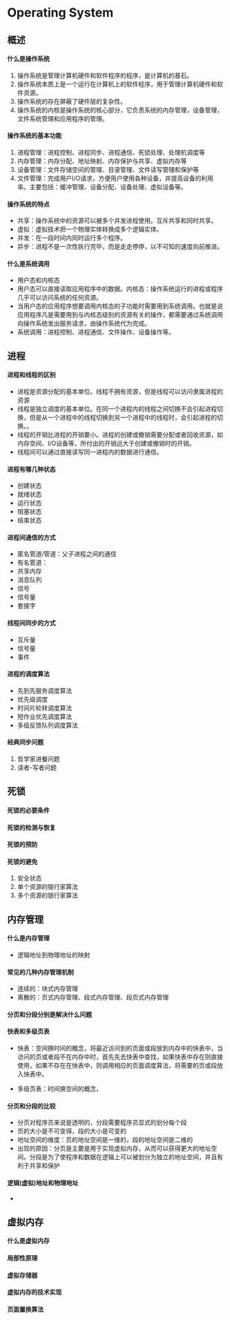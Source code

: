 # Operating System
## 概述
#### 什么是操作系统
1. 操作系统是管理计算机硬件和软件程序的程序，是计算机的基石。
2. 操作系统本质上是一个运行在计算机上的软件程序，用于管理计算机硬件和软件资源。
3. 操作系统的存在屏蔽了硬件层的复杂性。
4. 操作系统的内核是操作系统的核心部分，它负责系统的内存管理，设备管理，文件系统管理和应用程序的管理。


#### 操作系统的基本功能
1. 进程管理：进程控制、进程同步、进程通信、死锁处理、处理机调度等
2. 内存管理：内存分配、地址映射、内存保护与共享、虚拟内存等
3. 设备管理：文件存储空间的管理、目录管理、文件读写管理和保护等
4. 文件管理：完成用户I/O请求，方便用户使用各种设备，并提高设备的利用率。主要包括：缓冲管理、设备分配、设备处理、虚拟设备等。

#### 操作系统的特点
- 共享：操作系统中的资源可以被多个并发进程使用。互斥共享和同时共享。
- 虚拟：虚拟技术把一个物理实体转换成多个逻辑实体。
- 并发：在一段时间内同时运行多个程序。
- 异步：进程不是一次性执行完毕，而是走走停停，以不可知的速度向前推进。

#### 什么是系统调用
- 用户态和内核态
- 用户态可以直接读取应用程序中的数据。内核态：操作系统运行的进程或程序几乎可以访问系统的任何资源。
- 当用户态的应用程序想要调用内核态的子功能时需要用到系统调用。也就是说应用程序凡是需要用到与内核态级别的资源有关的操作，都需要通过系统调用向操作系统发出服务请求，由操作系统代为完成。
- 系统调用：进程控制、进程通信、文件操作、设备操作等。

## 进程

#### 进程和线程的区别
- 进程是资源分配的基本单位。线程不拥有资源，但是线程可以访问隶属进程的资源
- 线程是独立调度的基本单位。在同一个进程内的线程之间切换不会引起进程切换，但是从一个进程中的线程切换到另一个进程中的线程时，会引起进程的切换。。
- 线程的开销比进程的开销要小。进程的创建或撤销需要分配或者回收资源，如内存空间、I/O设备等，所付出的开销远大于创建或撤销时的开销。
- 线程间可以通过直接读写同一进程内的数据进行通信。

#### 进程有哪几种状态
- 创建状态
- 就绪状态
- 运行状态
- 阻塞状态
- 结束状态

#### 进程间通信的方式
- 匿名管道/管道：父子进程之间的通信
- 有名管道：
- 共享内存
- 消息队列
- 信号
- 信号量
- 套接字

#### 线程间同步的方式
- 互斥量
- 信号量
- 事件

#### 进程的调度算法
- 先到先服务调度算法
- 优先级调度
- 时间片轮转调度算法
- 短作业优先调度算法
- 多级反馈队列调度算法


#### 经典同步问题
1. 哲学家进餐问题
2. 读者-写者问题


## 死锁

#### 死锁的必要条件

#### 死锁的检测与恢复

#### 死锁的预防

#### 死锁的避免

1. 安全状态
2. 单个资源的银行家算法
3. 多个资源的银行家算法

## 内存管理

#### 什么是内存管理
- 逻辑地址到物理地址的映射

#### 常见的几种内存管理机制
- 连续的：块式内存管理
- 离散的：页式内存管理、段式内存管理、段页式内存管理

#### 分页和分段分别是解决什么问题

#### 快表和多级页表
- 快表：空间换时间的概念，将最近访问到的页面或段放到内存中的快表中，当访问的页或者段不在内存中时，首先先去快表中查找，如果快表中存在则直接使用，如果不存在在快表中，则调用相应的页面调度算法，将需要的页或段放入快表中。

- 多级页表：时间换空间的概念，


#### 分页和分段的比较
- 分页对程序员来说是透明的，分段需要程序员显式的划分每个段
- 页的大小是不可变得，段的大小是可变的
- 地址空间的维度：页的地址空间是一维的，段的地址空间是二维的
- 出现的原因：分页是主要是用于实现虚拟内存，从而可以获得更大的地址空间。分段是为了使程序和数据在逻辑上可以被划分为独立的地址空间，并且有利于共享和保护

#### 逻辑(虚拟)地址和物理地址
-


## 虚拟内存

#### 什么是虚拟内存

#### 局部性原理

#### 虚拟存储器

#### 虚拟内存的技术实现

#### 页面置换算法
